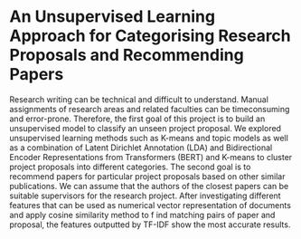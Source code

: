 # An Unsupervised Learning Approach for Categorising Research Proposals and Recommending Papers

Research writing can be technical and difficult to understand. Manual assignments of research areas and related faculties can be timeconsuming and error-prone. Therefore, the first goal of this project is to build an unsupervised model to classify an unseen project proposal. We explored unsupervised learning methods such as K-means and topic models as well as a combination of Latent Dirichlet Annotation (LDA) and Bidirectional Encoder Representations from Transformers (BERT) and K-means to cluster project proposals into different categories. The second goal is to recommend papers for particular project proposals based on other similar publications. We can assume that the authors of the closest papers can be suitable supervisors for the research project. After investigating different features that can be used as numerical vector representation of documents and apply cosine similarity method to f ind matching pairs of paper and proposal, the features outputted by TF-IDF show the most accurate results.
